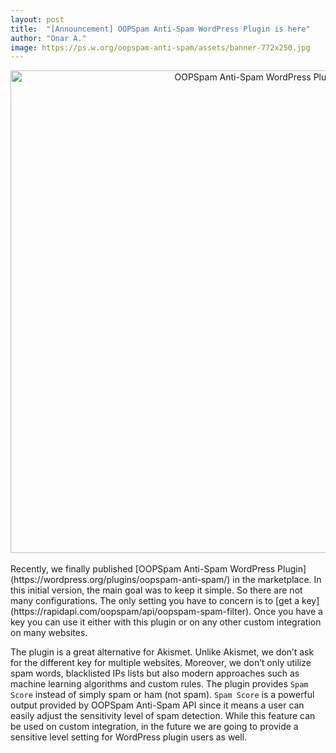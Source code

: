 ```yaml
---
layout: post
title:  "[Announcement] OOPSpam Anti-Spam WordPress Plugin is here"
author: "Onar A."
image: https://ps.w.org/oopspam-anti-spam/assets/banner-772x250.jpg
---
```

<center>
<a href="https://wordpress.org/plugins/oopspam-anti-spam/">
<img width="772" alt="OOPSpam Anti-Spam WordPress Plugin" src="https://ps.w.org/oopspam-anti-spam/assets/banner-772x250.jpg">
</a>
</center>
<br/>
Recently, we finally published [OOPSpam Anti-Spam WordPress Plugin](https://wordpress.org/plugins/oopspam-anti-spam/) in the marketplace. In this initial version, the main goal was to keep it simple. So there are not many configurations. The only setting you have to concern is to [get a key](https://rapidapi.com/oopspam/api/oopspam-spam-filter). Once you have a key you can use it either with this plugin or on any other custom integration on many websites.

The plugin is a great alternative for Akismet. Unlike Akismet, we don’t ask for the different key for multiple websites. Moreover, we don’t only utilize spam words, blacklisted IPs lists but also modern approaches such as machine learning algorithms and custom rules. The plugin provides ```Spam Score``` instead of simply spam or ham (not spam). ```Spam Score``` is a powerful output provided by OOPSpam Anti-Spam API since it means a user can easily adjust the sensitivity level of spam detection. While this feature can be used on custom integration, in the future we are going to provide a sensitive level setting for WordPress plugin users as well.